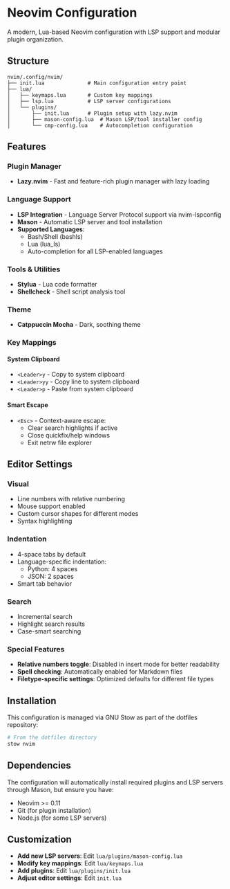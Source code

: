 # Neovim Configuration

A modern, Lua-based Neovim configuration with LSP support and modular plugin organization.

## Structure

```
nvim/.config/nvim/
├── init.lua              # Main configuration entry point
├── lua/
│   ├── keymaps.lua       # Custom key mappings
│   ├── lsp.lua           # LSP server configurations
│   └── plugins/
│       ├── init.lua      # Plugin setup with lazy.nvim
│       ├── mason-config.lua  # Mason LSP/tool installer config
│       └── cmp-config.lua    # Autocompletion configuration
```

## Features

### Plugin Manager
- **Lazy.nvim** - Fast and feature-rich plugin manager with lazy loading

### Language Support
- **LSP Integration** - Language Server Protocol support via nvim-lspconfig
- **Mason** - Automatic LSP server and tool installation
- **Supported Languages**:
  - Bash/Shell (bashls)
  - Lua (lua_ls)
  - Auto-completion for all LSP-enabled languages

### Tools & Utilities
- **Stylua** - Lua code formatter
- **Shellcheck** - Shell script analysis tool

### Theme
- **Catppuccin Mocha** - Dark, soothing theme

### Key Mappings

#### System Clipboard
- `<Leader>y` - Copy to system clipboard
- `<Leader>yy` - Copy line to system clipboard
- `<Leader>p` - Paste from system clipboard

#### Smart Escape
- `<Esc>` - Context-aware escape:
  - Clear search highlights if active
  - Close quickfix/help windows
  - Exit netrw file explorer

## Editor Settings

### Visual
- Line numbers with relative numbering
- Mouse support enabled
- Custom cursor shapes for different modes
- Syntax highlighting

### Indentation
- 4-space tabs by default
- Language-specific indentation:
  - Python: 4 spaces
  - JSON: 2 spaces
- Smart tab behavior

### Search
- Incremental search
- Highlight search results
- Case-smart searching

### Special Features
- **Relative numbers toggle**: Disabled in insert mode for better readability
- **Spell checking**: Automatically enabled for Markdown files
- **Filetype-specific settings**: Optimized defaults for different file types

## Installation

This configuration is managed via GNU Stow as part of the dotfiles repository:

```bash
# From the dotfiles directory
stow nvim
```

## Dependencies

The configuration will automatically install required plugins and LSP servers through Mason, but ensure you have:

- Neovim >= 0.11
- Git (for plugin installation)
- Node.js (for some LSP servers)

## Customization

- **Add new LSP servers**: Edit `lua/plugins/mason-config.lua` 
- **Modify key mappings**: Edit `lua/keymaps.lua`
- **Add plugins**: Edit `lua/plugins/init.lua`
- **Adjust editor settings**: Edit `init.lua`
